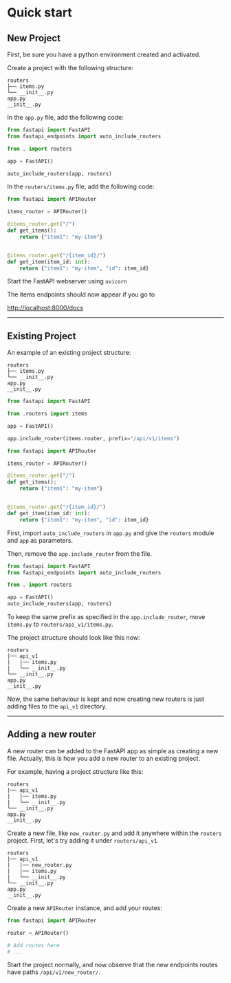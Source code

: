 # Quick start

## New Project

First, be sure you have a python environment created and activated.

Create a project with the following structure:
```
routers
├── items.py
└── __init__.py
app.py
__init__.py
```

In the `app.py` file, add the following code:

```py
from fastapi import FastAPI
from fastapi_endpoints import auto_include_routers

from . import routers

app = FastAPI()

auto_include_routers(app, routers)
```

In the `routers/items.py` file, add the following code:

```py
from fastapi import APIRouter

items_router = APIRouter()

@items_router.get("/")
def get_items():
    return {"item1": "my-item"}


@items_router.get("/{item_id}/")
def get_item(item_id: int):
    return {"item1": "my-item", "id": item_id}
```

Start the FastAPI webserver using `uvicorn`

The items endpoints should now appear if you go to 

[http://localhost:8000/docs](http://localhost:8000/docs)

---

## Existing Project

An example of an existing project structure:

```
routers
├── items.py
└── __init__.py
app.py
__init__.py
```

```py title="app.py"
from fastapi import FastAPI

from .routers import items

app = FastAPI()

app.include_router(items.router, prefix="/api/v1/items")
```

```py title="routers/items.py"
from fastapi import APIRouter

items_router = APIRouter()

@items_router.get("/")
def get_items():
    return {"item1": "my-item"}


@items_router.get("/{item_id}/")
def get_item(item_id: int):
    return {"item1": "my-item", "id": item_id}
```

First, import `auto_include_routers` in `app.py` and give the `routers` module and `app` as parameters. 

Then, remove the `app.include_router` from the file.

```py title="app.py" hl_lines="2 7"
from fastapi import FastAPI
from fastapi_endpoints import auto_include_routers

from . import routers

app = FastAPI()
auto_include_routers(app, routers)
```

To keep the same prefix as specified in the `app.include_router`, move `items.py` to `routers/api_v1/items.py`.

The project structure should look like this now:

``` hl_lines="2 3 4"
routers
|── api_v1
|   |── items.py
|   └── __init__.py
└── __init__.py
app.py
__init__.py
```

Now, the same behaviour is kept and now creating new routers is just adding files to the `api_v1` directory.

---

## Adding a new router

A new router can be added to the FastAPI app as simple as creating a new file. Actually, this is how you add 
a new router to an existing project.

For example, having a project structure like this: 

```
routers
|── api_v1
|   |── items.py
|   └── __init__.py
└── __init__.py
app.py
__init__.py
```

Create a new file, like `new_router.py` and add it anywhere within the `routers` project. First, let's try
adding it under `routers/api_v1`.

``` hl_lines="3"
routers 
|── api_v1
|   |── new_router.py
|   |── items.py
|   └── __init__.py
└── __init__.py
app.py
__init__.py
```

Create a new `APIRouter` instance, and add your routes:

```py title="routers/api_v1/new_router.py"
from fastapi import APIRouter

router = APIRouter()

# Add routes here
# ...
```

Start the project normally, and now observe that the new endpoints routes have paths `/api/v1/new_router/`.
